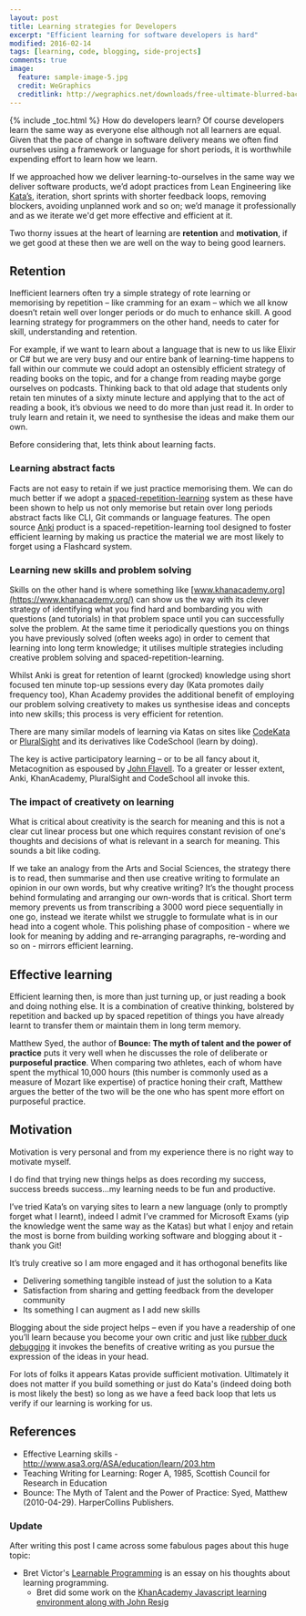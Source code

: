```yaml
---
layout: post
title: Learning strategies for Developers
excerpt: "Efficient learning for software developers is hard"
modified: 2016-02-14
tags: [learning, code, blogging, side-projects]
comments: true
image:
  feature: sample-image-5.jpg
  credit: WeGraphics
  creditlink: http://wegraphics.net/downloads/free-ultimate-blurred-background-pack/
---
```

{% include _toc.html %}
How do developers learn? Of course developers learn the same way as everyone else although not all learners are equal. Given that the pace of change in software delivery means we often find ourselves using a framework or language for short periods, it is worthwhile expending effort to learn how we learn.

If we approached how we deliver learning-to-ourselves in the same way we deliver software products, we’d adopt practices from Lean Engineering like [Kata’s](https://en.wikipedia.org/wiki/Kata), iteration, short sprints with shorter feedback loops, removing blockers, avoiding unplanned work and so on; we’d manage it professionally and as we iterate we'd get more effective and efficient at it.

Two thorny issues at the heart of learning are **retention** and **motivation**, if we get good at these then we are well on the way to being good learners.

## Retention
Inefficient learners often try a simple strategy of rote learning or memorising by repetition – like cramming for an exam – which we all know doesn’t retain well over longer periods or do much to enhance skill.  A good learning strategy for programmers on the other hand, needs to cater for skill, understanding and retention.

For example, if we want to learn about a language that is new to us like Elixir or C# but we are very busy and our entire bank of learning-time happens to fall within our commute we could adopt an ostensibly efficient strategy of reading books on the topic, and for a change from reading maybe gorge ourselves on podcasts.  Thinking back to that old adage that students only retain ten minutes of a sixty minute lecture and applying that to the act of reading a book, it’s obvious we need to do more than just read it.  In order to truly learn and retain it, we need to synthesise the ideas and make them our own.

Before considering that, lets think about learning facts.

### Learning abstract facts
Facts are not easy to retain if we just practice memorising them.  We can do much better if we adopt a [spaced-repetition-learning](https://en.wikipedia.org/wiki/Spaced_repetition) system as these have been shown to help us not only memorise but retain over long periods abstract facts like CLI, Git commands or language features.  The open source [Anki](http://ankisrs.net/) product is a spaced-repetition-learning tool designed to foster efficient learning by making us practice the material we are most likely to forget using a Flashcard system.  

### Learning new skills and problem solving
Skills on the other hand is where something like [www.khanacademy.org](https://www.khanacademy.org/) can show us the way with its clever strategy of identifying what you find hard and bombarding you with questions (and tutorials) in that problem space until you can successfully solve the problem.  At the same time it periodically questions you on things you have previously solved (often weeks ago) in order to cement that learning into long term knowledge; it utilises multiple strategies including creative problem solving and spaced-repetition-learning.

Whilst Anki is great for retention of learnt (grocked) knowledge using short focused ten minute top-up sessions every day (Kata promotes daily frequency too), Khan Academy provides the additional benefit of employing our problem solving creativety to makes us synthesise ideas and concepts into new skills; this process is very efficient for retention.

There are many similar models of learning via Katas on sites like [CodeKata](http://codekata.com/) or [PluralSight](http://www.pluralsight.com) and its derivatives like CodeSchool (learn by doing).

The key is active participatory learning – or to be all fancy about it,  Metacognition as espoused by [John Flavell](https://en.wikipedia.org/wiki/John_H._Flavell). To a greater or lesser extent,  Anki, KhanAcademy, PluralSight and CodeSchool all invoke this.

### The impact of creativety on learning
What is critical about creativity is the search for meaning and this is not a clear cut linear process but one which requires constant revision of one's thoughts and decisions of what is relevant in a search for meaning.  This sounds a bit like coding.

If we take an analogy from the Arts and Social Sciences, the strategy there is to read, then summarise and then use creative writing to formulate an opinion in our own words, but why creative writing?  It’s the thought process behind formulating and arranging our own-words that is critical.  Short term memory prevents us from transcribing a 3000 word piece sequentially in one go,  instead we iterate whilst we struggle to formulate what is in our head into a cogent whole.  This polishing phase of composition - where we look for meaning by adding and re-arranging paragraphs, re-wording and so on - mirrors efficient learning.

## Effective learning
Efficient learning then, is more than just turning up, or just reading a book and doing nothing else. It is a combination of creative thinking, bolstered by repetition and backed up by spaced repetition of things you have already learnt to transfer them or maintain them in long term memory.

Matthew Syed, the author of **Bounce: The myth of talent and the power of practice** puts it very well when he discusses the role of deliberate or **purposeful practice**.  When comparing two athletes, each of whom have spent the mythical 10,000 hours (this number is commonly used as a measure of Mozart like expertise) of practice honing their craft, Matthew  argues the better of the two will be the one who has spent more effort on purposeful practice.

## Motivation
Motivation is very personal and from my experience there is no right way to motivate myself.

I do find that trying new things helps as does recording my success, success breeds success...my learning needs to be fun and productive.

I’ve tried Kata’s on varying sites to learn a new language (only to promptly
forget what I learnt), indeed I admit I’ve crammed for Microsoft Exams (yip the knowledge went the same way as the Katas) but what I enjoy and retain the most is borne from building working software and blogging about it - thank you Git!

It’s truly creative so I am more engaged and it has orthogonal benefits like

*	Delivering something tangible instead of just the solution to a Kata
*	Satisfaction from sharing and getting feedback from the developer community
* Its something I can augment as I add new skills

Blogging about the side project helps – even if you have a readership of one you’ll learn because you become your own critic and just like [rubber duck debugging](https://en.wikipedia.org/wiki/Rubber_duck_debugging) it invokes the benefits of creative writing as you pursue the expression of the ideas in your head.

For lots of folks it appears Katas provide sufficient motivation.  Ultimately it does not matter if you build something or just do Kata's (indeed doing both is most likely the best) so long as we have a feed back loop that lets us verify if our learning is working for us.

## References

* Effective Learning skills - http://www.asa3.org/ASA/education/learn/203.htm
* Teaching Writing for Learning: Roger A, 1985, Scottish Council for Research in Education
* Bounce: The Myth of Talent and the Power of Practice: Syed, Matthew (2010-04-29).  HarperCollins Publishers.

### Update

After writing this post I came across some fabulous pages about this huge topic:

* Bret Victor's [Learnable Programming](http://worrydream.com/LearnableProgramming/) is an essay on his thoughts about learning programming.
  * Bret did some work on the [KhanAcademy Javascript learning environment along with John Resig](http://ejohn.org/blog/introducing-khan-cs/)
